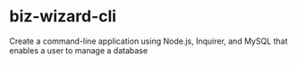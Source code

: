 # biz-wizard-cli
Create a command-line application using Node.js, Inquirer, and MySQL that enables a user to manage a database
